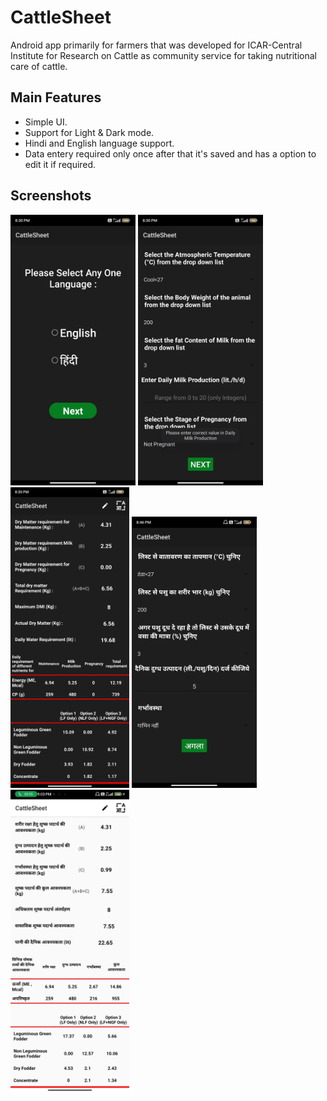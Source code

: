# CattleSheet
Android app primarily for farmers that was developed for ICAR-Central Institute for Research on Cattle as community service for taking nutritional care of cattle. 

## Main Features

* Simple UI.
* Support for Light & Dark mode.
* Hindi and English language support. 
* Data entery required only once after that it's saved and has a option to edit it if required. 

## Screenshots

<img src="https://github.com/JagratiVerma1408/CattleSheet/blob/master/Screenshots/Screenshot_2021-08-01-20-30-05-120_com.example.cattlesheet.jpg" width=200> <img src="https://github.com/JagratiVerma1408/CattleSheet/blob/master/Screenshots/Screenshot_2021-08-01-20-30-26-463_com.example.cattlesheet.jpg" width=200>
<img src="https://github.com/JagratiVerma1408/CattleSheet/blob/master/Screenshots/IMG_20210801_203049.jpg" width=190>
<img src="https://github.com/JagratiVerma1408/CattleSheet/blob/master/Screenshots/Screenshot_2021-08-01-20-46-10-095_com.example.cattlesheet.jpg" width=200>
<img src="https://github.com/JagratiVerma1408/CattleSheet/blob/master/Screenshots/IMG_20210801_210316.jpg" width=190>



